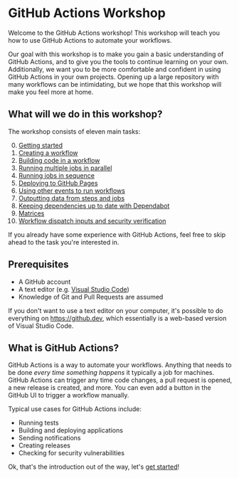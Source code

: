 # GitHub Actions Workshop

Welcome to the GitHub Actions workshop!
This workshop will teach you how to use GitHub Actions to automate your workflows.

Our goal with this workshop is to make you gain a basic understanding of GitHub Actions, and to give you the tools to continue learning on your own.
Additionally, we want you to be more comfortable and confident in using GitHub Actions in your own projects.
Opening up a large repository with many workflows can be intimidating, but we hope that this workshop will make you feel more at home.

## What will we do in this workshop?

The workshop consists of eleven main tasks:

0. [Getting started](./tasks/000/README.md)
1. [Creating a workflow](./tasks/001/README.md)
1. [Building code in a workflow](./tasks/002/README.md)
1. [Running multiple jobs in parallel](./tasks/003/README.md)
1. [Running jobs in sequence](./tasks/004/README.md)
1. [Deploying to GitHub Pages](./tasks/005/README.md)
1. [Using other events to run workflows](./tasks/006/README.md)
1. [Outputting data from steps and jobs](./tasks/007/README.md)
1. [Keeping dependencies up to date with Dependabot](./tasks/008/README.md)
1. [Matrices](./tasks/009/README.md)
1. [Workflow dispatch inputs and security verification](./tasks/010/README.md)

If you already have some experience with GitHub Actions, feel free to skip ahead to the task you're interested in.

## Prerequisites

- A GitHub account
- A text editor (e.g. [Visual Studio Code](https://code.visualstudio.com/))
- Knowledge of Git and Pull Requests are assumed

If you don't want to use a text editor on your computer, it's possible to do everything on <https://github.dev>, which essentially is a web-based version of Visual Studio Code.

## What is GitHub Actions?

GitHub Actions is a way to automate your workflows.
Anything that needs to be done _every time something happens_ it typically a job for machines.
GitHub Actions can trigger any time code changes, a pull request is opened, a new release is created, and more.
You can even add a button in the GitHub UI to trigger a workflow manually.

Typical use cases for GitHub Actions include:

- Running tests
- Building and deploying applications
- Sending notifications
- Creating releases
- Checking for security vulnerabilities

Ok, that's the introduction out of the way, let's [get started](./tasks/000/README.md)!
